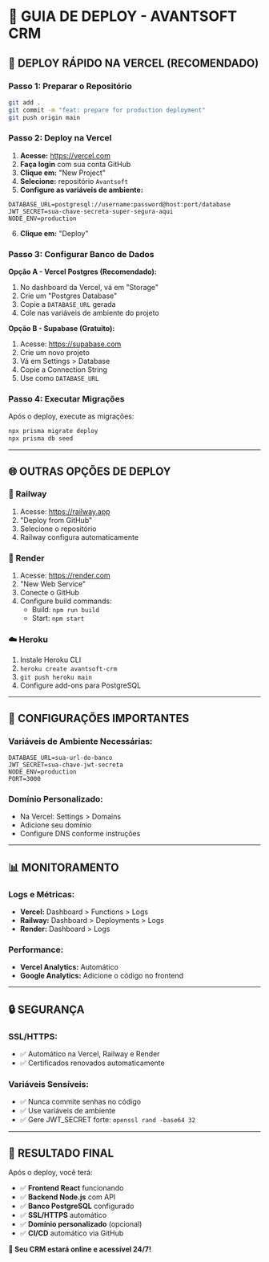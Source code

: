 # 🚀 GUIA DE DEPLOY - AVANTSOFT CRM

## 🎯 DEPLOY RÁPIDO NA VERCEL (RECOMENDADO)

### **Passo 1: Preparar o Repositório**
```bash
git add .
git commit -m "feat: prepare for production deployment"
git push origin main
```

### **Passo 2: Deploy na Vercel**

1. **Acesse:** https://vercel.com
2. **Faça login** com sua conta GitHub
3. **Clique em:** "New Project"
4. **Selecione:** repositório `Avantsoft`
5. **Configure as variáveis de ambiente:**

```env
DATABASE_URL=postgresql://username:password@host:port/database
JWT_SECRET=sua-chave-secreta-super-segura-aqui
NODE_ENV=production
```

6. **Clique em:** "Deploy"

### **Passo 3: Configurar Banco de Dados**

**Opção A - Vercel Postgres (Recomendado):**
1. No dashboard da Vercel, vá em "Storage"
2. Crie um "Postgres Database"
3. Copie a `DATABASE_URL` gerada
4. Cole nas variáveis de ambiente do projeto

**Opção B - Supabase (Gratuito):**
1. Acesse: https://supabase.com
2. Crie um novo projeto
3. Vá em Settings > Database
4. Copie a Connection String
5. Use como `DATABASE_URL`

### **Passo 4: Executar Migrações**

Após o deploy, execute as migrações:
```bash
npx prisma migrate deploy
npx prisma db seed
```

---

## 🌐 OUTRAS OPÇÕES DE DEPLOY

### **🚂 Railway**
1. Acesse: https://railway.app
2. "Deploy from GitHub"
3. Selecione o repositório
4. Railway configura automaticamente

### **🎨 Render**
1. Acesse: https://render.com
2. "New Web Service"
3. Conecte o GitHub
4. Configure build commands:
   - Build: `npm run build`
   - Start: `npm start`

### **☁️ Heroku**
1. Instale Heroku CLI
2. `heroku create avantsoft-crm`
3. `git push heroku main`
4. Configure add-ons para PostgreSQL

---

## 🔧 CONFIGURAÇÕES IMPORTANTES

### **Variáveis de Ambiente Necessárias:**
```env
DATABASE_URL=sua-url-do-banco
JWT_SECRET=sua-chave-jwt-secreta
NODE_ENV=production
PORT=3000
```

### **Domínio Personalizado:**
- Na Vercel: Settings > Domains
- Adicione seu domínio
- Configure DNS conforme instruções

---

## 📊 MONITORAMENTO

### **Logs e Métricas:**
- **Vercel:** Dashboard > Functions > Logs
- **Railway:** Dashboard > Deployments > Logs
- **Render:** Dashboard > Logs

### **Performance:**
- **Vercel Analytics:** Automático
- **Google Analytics:** Adicione o código no frontend

---

## 🔒 SEGURANÇA

### **SSL/HTTPS:**
- ✅ Automático na Vercel, Railway e Render
- ✅ Certificados renovados automaticamente

### **Variáveis Sensíveis:**
- ✅ Nunca commite senhas no código
- ✅ Use variáveis de ambiente
- ✅ Gere JWT_SECRET forte: `openssl rand -base64 32`

---

## 🎉 RESULTADO FINAL

Após o deploy, você terá:
- ✅ **Frontend React** funcionando
- ✅ **Backend Node.js** com API
- ✅ **Banco PostgreSQL** configurado
- ✅ **SSL/HTTPS** automático
- ✅ **Domínio personalizado** (opcional)
- ✅ **CI/CD** automático via GitHub

**🔗 Seu CRM estará online e acessível 24/7!**
